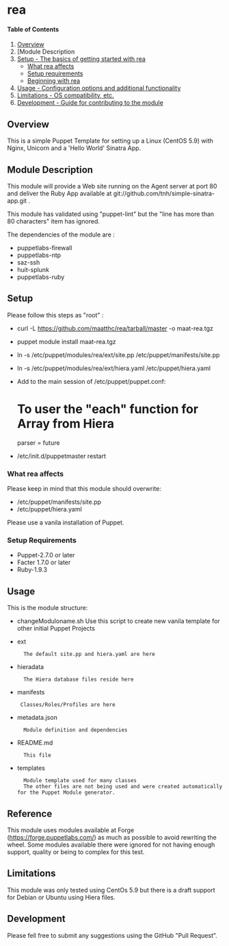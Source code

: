 # rea

#### Table of Contents

1. [Overview](#overview)
2. [Module Description 
3. [Setup - The basics of getting started with rea](#setup)
    * [What rea affects](#what-rea-affects)
    * [Setup requirements](#setup-requirements)
    * [Beginning with rea](#beginning-with-rea)
4. [Usage - Configuration options and additional functionality](#usage)
5. [Limitations - OS compatibility, etc.](#limitations)
6. [Development - Guide for contributing to the module](#development)

## Overview

This is a simple Puppet Template for setting up a Linux (CentOS 5.9) with Nginx, Unicorn and a 'Hello World' Sinatra App. 

## Module Description

This module will provide a Web site running on the Agent server at port 80 and deliver the Ruby App available at git://github.com/tnh/simple-sinatra-app.git .

This module has validated using "puppet-lint" but the "line has more than 80 characters" item has ignored.

The dependencies of the module are :
* puppetlabs-firewall
* puppetlabs-ntp
* saz-ssh
* huit-splunk
* puppetlabs-ruby

## Setup
Please follow this steps as "root" :

*    curl -L https://github.com/maatthc/rea/tarball/master -o maat-rea.tgz
*    puppet module install maat-rea.tgz
*    ln -s /etc/puppet/modules/rea/ext/site.pp /etc/puppet/manifests/site.pp
*    ln -s /etc/puppet/modules/rea/ext/hiera.yaml /etc/puppet/hiera.yaml
*    Add to the main session of /etc/puppet/puppet.conf:

        # To user the "each" function for Array from Hiera

        parser = future

*    /etc/init.d/puppetmaster restart

### What rea affects

Please keep in mind that this module should overwrite:
* /etc/puppet/manifests/site.pp
* /etc/puppet/hiera.yaml

Please use a vanila installation of Puppet. 

### Setup Requirements 

* Puppet-2.7.0 or later
* Facter 1.7.0 or later
* Ruby-1.9.3

## Usage
This is the module structure:

* changeModuloname.sh
        Use this script to create new vanila template for other initial Puppet Projects
* ext
        
        The default site.pp and hiera.yaml are here
* hieradata

        The Hiera database files reside here
* manifests

       Classes/Roles/Profiles are here 
* metadata.json

        Module definition and dependencies
* README.md

        This file
* templates

        Module template used for many classes
        The other files are not being used and were created automatically for the Puppet Module generator.

## Reference

This module uses modules available at Forge (https://forge.puppetlabs.com/) as much as possible to avoid rewriting the wheel. Some modules available there were ignored for not having enough support, quality or being to complex for this test.

## Limitations

This module was only tested using CentOs 5.9 but there is a draft support for Debian or Ubuntu using Hiera files.

## Development

Please fell free to submit any suggestions using the GitHub "Pull Request". 
